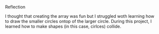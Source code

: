 Reflection

I thought that creating the array was fun but I struggled woth learning how to draw the smaller circles ontop of the larger circle. During this project, I learned how to make shapes (in this case, cirlces) collide.
